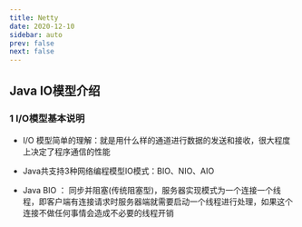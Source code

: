 ```yaml
---
title: Netty
date: 2020-12-10
sidebar: auto
prev: false
next: false
---
```


## Java IO模型介绍
### 1 I/O模型基本说明
- I/O 模型简单的理解：就是用什么样的通道进行数据的发送和接收，很大程度上决定了程序通信的性能

- Java共支持3种网络编程模型IO模式：BIO、NIO、AIO

- Java BIO ： 同步并阻塞(传统阻塞型)，服务器实现模式为一个连接一个线程，即客户端有连接请求时服务器端就需要启动一个线程进行处理，如果这个连接不做任何事情会造成不必要的线程开销